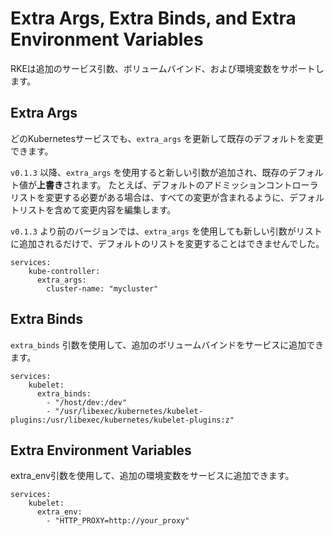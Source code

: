 # Extra Args, Extra Binds, and Extra Environment Variables

RKEは追加のサービス引数、ボリュームバインド、および環境変数をサポートします。

## Extra Args

どのKubernetesサービスでも、`extra_args` を更新して既存のデフォルトを変更できます。

`v0.1.3` 以降、`extra_args` を使用すると新しい引数が追加され、既存のデフォルト値が**上書き**されます。
たとえば、デフォルトのアドミッションコントローラリストを変更する必要がある場合は、すべての変更が含まれるように、デフォルトリストを含めて変更内容を編集します。

`v0.1.3` より前のバージョンでは、`extra_args` を使用しても新しい引数がリストに追加されるだけで、デフォルトのリストを変更することはできませんでした。

```
services:
    kube-controller:
      extra_args:
        cluster-name: "mycluster"
```

## Extra Binds

`extra_binds` 引数を使用して、追加のボリュームバインドをサービスに追加できます。

```
services:
    kubelet:
      extra_binds:
        - "/host/dev:/dev"
        - "/usr/libexec/kubernetes/kubelet-plugins:/usr/libexec/kubernetes/kubelet-plugins:z"
```

## Extra Environment Variables

extra_env引数を使用して、追加の環境変数をサービスに追加できます。

```
services:
    kubelet:
      extra_env:
        - "HTTP_PROXY=http://your_proxy"
```

